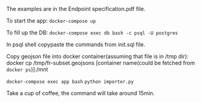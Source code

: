 The examples are in the Endpoint specification.pdf file.

To start the app:
`docker-compose up`

To fill up the DB:
  `docker-compose exec db bash -c psql -U postgres`

  In psql shell copypaste the commands from init.sql file.

  Copy geojson file into docker container(assuming that file is in /tmp dir):
  docker cp /tmp/fr-subset.geojsons  [container name(could be fetched from `docker ps`)]:/mnt


  `docker-compose exec app bash`
  `python importer.py`
  
  Take a cup of coffee, the command will take around 15min.
